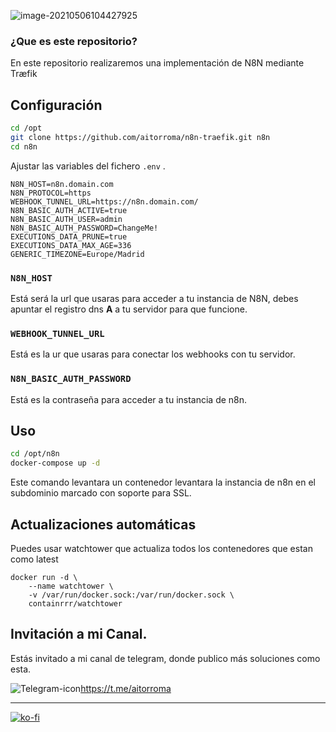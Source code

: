 ![image-20210506104427925](https://tva1.sinaimg.cn/large/008i3skNgy1gq8sv4q7cqj303k03kweo.jpg)



### ¿Que es este repositorio?

En este repositorio realizaremos una implementación de N8N mediante Træfik 


## Configuración



```sh
cd /opt
git clone https://github.com/aitorroma/n8n-traefik.git n8n
cd n8n
```

Ajustar las variables del fichero `.env` .

```
N8N_HOST=n8n.domain.com
N8N_PROTOCOL=https
WEBHOOK_TUNNEL_URL=https://n8n.domain.com/
N8N_BASIC_AUTH_ACTIVE=true
N8N_BASIC_AUTH_USER=admin
N8N_BASIC_AUTH_PASSWORD=ChangeMe!
EXECUTIONS_DATA_PRUNE=true
EXECUTIONS_DATA_MAX_AGE=336
GENERIC_TIMEZONE=Europe/Madrid
```



### `N8N_HOST`

Está será la url que usaras para acceder a tu instancia de N8N, debes apuntar el registro dns **A** a tu servidor para que funcione.

### `WEBHOOK_TUNNEL_URL`

Está es la ur que usaras para conectar los webhooks con tu servidor.

### `N8N_BASIC_AUTH_PASSWORD`

Está es la contraseña para acceder a tu instancia de n8n.

## Uso

```sh
cd /opt/n8n
docker-compose up -d
```

Este comando levantara un contenedor levantara la instancia de n8n en el subdominio marcado con soporte para SSL.

## Actualizaciones automáticas

Puedes usar watchtower que actualiza todos los contenedores que estan como latest

```
docker run -d \
    --name watchtower \
    -v /var/run/docker.sock:/var/run/docker.sock \
    containrrr/watchtower
```





## Invitación a mi Canal.

Estás invitado a mi canal de telegram, donde publico más soluciones como esta.

![Telegram-icon](https://tva1.sinaimg.cn/large/008i3skNgy1guctnvd002j600w00w0r202.jpg)https://t.me/aitorroma

----------------------------------------------------------

[![ko-fi](https://ko-fi.com/img/githubbutton_sm.svg)](https://ko-fi.com/J3J64AN17)

